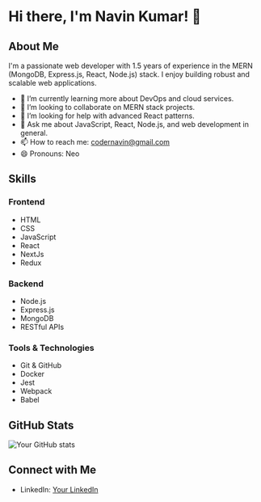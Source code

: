 # Hi there, I'm Navin Kumar! 👋

## About Me

I'm a passionate web developer with 1.5 years of experience in the MERN (MongoDB, Express.js, React, Node.js) stack. I enjoy building robust and scalable web applications.

- 🌱 I’m currently learning more about DevOps and cloud services.
- 👯 I’m looking to collaborate on MERN stack projects.
- 🤔 I’m looking for help with advanced React patterns.
- 💬 Ask me about JavaScript, React, Node.js, and web development in general.
- 📫 How to reach me: codernavin@gmail.com
- 😄 Pronouns: Neo

## Skills

### Frontend
- HTML
- CSS
- JavaScript
- React
- NextJs
- Redux

### Backend
- Node.js
- Express.js
- MongoDB
- RESTful APIs

### Tools & Technologies
- Git & GitHub
- Docker
- Jest
- Webpack
- Babel

## GitHub Stats

![Your GitHub stats](https://github-readme-stats.vercel.app/api?username=yourusername&show_icons=true&theme=radical)

## Connect with Me

- LinkedIn: [Your LinkedIn](https://www.linkedin.com/in/devnavin)

